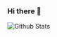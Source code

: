 ### Hi there 👋
![Github Stats](https://github-readme-stats.vercel.app/api?username=ksh04023&show_icons=true)
<!--
**ksh04023/ksh04023** is a ✨ _special_ ✨ repository because its `README.md` (this file) appears on your GitHub profile.
[![Anurag's github stats](https://github-readme-stats.vercel.app/api?username=anuraghazra)](https://github.com/anuraghazra/github-readme-stats)
Here are some ideas to get you started:

- 🔭 I’m currently working on ...
- 🌱 I’m currently learning ...
- 👯 I’m looking to collaborate on ...
- 🤔 I’m looking for help with ...
- 💬 Ask me about ...
- 📫 How to reach me: ...
- 😄 Pronouns: ...
- ⚡ Fun fact: ...
-->

